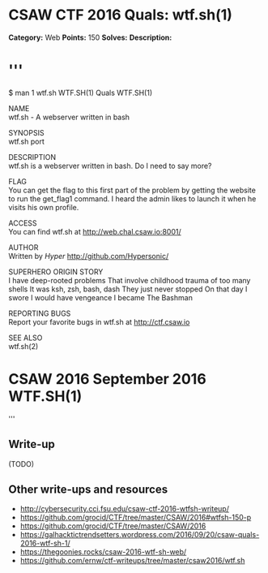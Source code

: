 # CSAW CTF 2016 Quals: wtf.sh(1)

**Category:** Web
**Points:** 150
**Solves:**
**Description:**

'''
================================================
$ man 1 wtf.sh
WTF.SH(1)               Quals               WTF.SH(1)

NAME  
       wtf.sh - A webserver written in bash

SYNOPSIS  
       wtf.sh port

DESCRIPTION  
       wtf.sh is a webserver written in bash.
       Do I need to say more?

FLAG  
       You can get the flag to this first part of the
       problem by getting  the  website  to  run  the
       get_flag1  command. I heard the admin likes to
       launch it when he visits his own profile.

ACCESS  
       You can find wtf.sh at http://web.chal.csaw.io:8001/

AUTHOR  
       Written  by  _Hyper_  http://github.com/Hypersonic/

SUPERHERO ORIGIN STORY  
       I have deep-rooted problems
       That  involve  childhood  trauma  of  too many
       shells
       It was ksh, zsh, bash, dash
       They just never stopped
       On that day I swore I would have vengeance
       I became
       The Bashman

REPORTING BUGS  
       Report  your  favorite  bugs  in   wtf.sh   at
       http://ctf.csaw.io

SEE ALSO  
       wtf.sh(2)

CSAW 2016           September 2016          WTF.SH(1)  
================================================
'''

## Write-up

(TODO)

## Other write-ups and resources

* http://cybersecurity.cci.fsu.edu/csaw-ctf-2016-wtfsh-writeup/
* https://github.com/grocid/CTF/tree/master/CSAW/2016#wtfsh-150-p
* https://github.com/grocid/CTF/tree/master/CSAW/2016
* https://galhacktictrendsetters.wordpress.com/2016/09/20/csaw-quals-2016-wtf-sh-1/
* https://thegoonies.rocks/csaw-2016-wtf-sh-web/
* https://github.com/ernw/ctf-writeups/tree/master/csaw2016/wtf.sh
